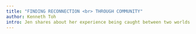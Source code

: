 ```yaml
---
title: "FINDING RECONNECTION <br> THROUGH COMMUNITY"
author: Kenneth Toh
intro: Jen shares about her experience being caught between two worlds of never feeling “enough” and how she managed to be at peace with her sense of self.
---
```

